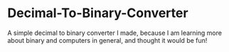 # Decimal-To-Binary-Converter
A simple decimal to binary converter I made, because I am learning more about binary and computers in general, and thought it would be fun!

